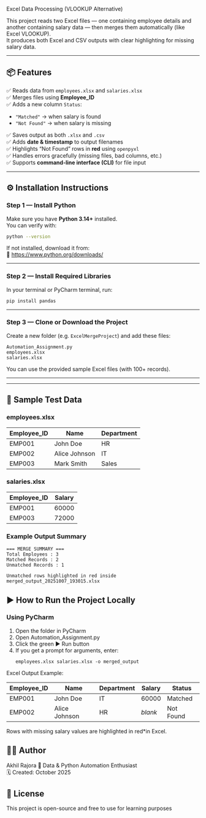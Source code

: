 Excel Data Processing (VLOOKUP Alternative)

This project reads two Excel files — one containing employee details and another containing salary data — then merges them automatically (like Excel VLOOKUP).  
It produces both Excel and CSV outputs with clear highlighting for missing salary data.

---

## 📦 Features

✅ Reads data from `employees.xlsx` and `salaries.xlsx`  
✅ Merges files using **Employee_ID**  
✅ Adds a new column `Status`:
- `"Matched"` → when salary is found  
- `"Not Found"` → when salary is missing  

✅ Saves output as both `.xlsx` and `.csv`  
✅ Adds **date & timestamp** to output filenames  
✅ Highlights “Not Found” rows in **red** using `openpyxl`  
✅ Handles errors gracefully (missing files, bad columns, etc.)  
✅ Supports **command-line interface (CLI)** for file input  

---

## ⚙️ Installation Instructions

### Step 1 — Install Python
Make sure you have **Python 3.14+** installed.  
You can verify with:
```bash
python --version
```

If not installed, download it from:  
🔗 https://www.python.org/downloads/

---

### Step 2 — Install Required Libraries

In your terminal or PyCharm terminal, run:

```bash
pip install pandas 
```

---

### Step 3 — Clone or Download the Project

Create a new folder (e.g. `ExcelMergeProject`) and add these files:
```
Automation_Assignment.py
employees.xlsx
salaries.xlsx
```

You can use the provided sample Excel files (with 100+ records).

---

---

## 🧪 Sample Test Data

### employees.xlsx
| Employee_ID | Name          | Department  |
|--------------|---------------|-------------|
| EMP001       | John Doe      | HR          |
| EMP002       | Alice Johnson | IT          |
| EMP003       | Mark Smith    | Sales       |

### salaries.xlsx
| Employee_ID | Salary |
|--------------|--------|
| EMP001       | 60000  |
| EMP003       | 72000  |

### Example Output Summary
```
=== MERGE SUMMARY ===
Total Employees : 3
Matched Records : 2
Unmatched Records : 1

Unmatched rows highlighted in red inside merged_output_20251007_193015.xlsx
```

## ▶️ How to Run the Project Locally

### Using PyCharm 

1. Open the folder in PyCharm
2. Open Automation_Assignment.py
3. Click the green ▶ Run button
4. If you get a prompt for arguments, enter:
   ```
   employees.xlsx salaries.xlsx -o merged_output

 Excel Output Example:

| Employee_ID | Name      | Department | Salary  | Status      |
|--------------|-----------|-------------|----------|--------------|
| EMP001       | John Doe  | IT          | 60000    | Matched      |
| EMP002       | Alice Johnson | HR          | *blank*  | Not Found  |

Rows with missing salary values are highlighted in red*in Excel.


## 👨‍💻 Author
Akhil Rajora
📍 Data & Python Automation Enthusiast  
🗓️ Created: October 2025  


## 📜 License
This project is open-source and free to use for learning purposes
